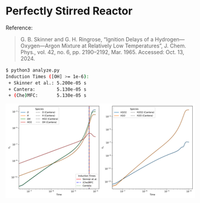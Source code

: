 # Perfectly Stirred Reactor

Reference:
> G. B. Skinner and G. H. Ringrose, “Ignition Delays of a Hydrogen—Oxygen—Argon Mixture at Relatively Low Temperatures”, J. Chem. Phys., vol. 42, no. 6, pp. 2190–2192, Mar. 1965. Accessed: Oct. 13, 2024.

```bash
$ python3 analyze.py
Induction Times ([OH] >= 1e-6):
 + Skinner et al.: 5.200e-05 s
 + Cantera:        5.130e-05 s
 + (Che)MFC:       5.130e-05 s
```

<img src="result.png" height="MAX_HEIGHT"/>
